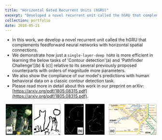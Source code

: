 ```yaml
---
title: "Horizontal Gated Recurrent Units (hGRU)"
excerpt: "Developed a novel recurrent unit called the hGRU that complements feedforward neural networks with horizontal spatial connections. <br/><img src='/files/hGRU.png'>"
collection: portfolio
date: 2018-05-21
---
```


* In this work, we develop a novel recurrent unit called the hGRU that complements feedforward neural networks with horizontal spatial connections.
* We demonstrate how just a `single-layer-deep hGRU` is more efficient in learning the below tasks of 'Contour detection'(a) and 'Pathfinder Challenge'[(b) & (c)] relative to its several previously proposed counterparts with orders of magnitude more parameters.
* We also show the compliance of our model's predictions with human behavioral data on a classic contour detection task.
* Please read more in detail about this work in our preprint on arXiv: [https://arxiv.org/pdf/1805.08315.pdf](https://arxiv.org/pdf/1805.08315.pdf).

![Alt text](/files/challenge.png)
